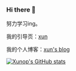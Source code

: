 ### Hi there 👋

努力学习ing。

我的引导页：[xun](asuka-xun.cc)

我的个人博客：[xun's blog](https://blog.asuka-xun.cc/)

[![Xunop's GitHub stats](https://github-readme-stats.vercel.app/api?username=Xunop&show_icons=true&theme=dracula)](https://github.com/anuraghazra/github-readme-stats)

